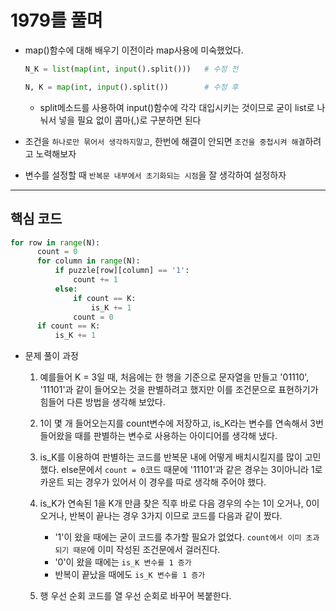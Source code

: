# 1979를 풀며

- map()함수에 대해 배우기 이전이라 map사용에 미숙했었다.
  
  ```python
  N_K = list(map(int, input().split()))   # 수정 전
  
  N, K = map(int, input().split())        # 수정 후
  ```
  
  - split메소드를 사용하여 input()함수에 각각 대입시키는 것이므로 굳이 list로 나눠서 넣을 필요 없이 콤마(,)로 구분하면 된다

- 조건을 `하나로만 묶어서 생각하지말고`, 한번에 해결이 안되면 `조건을 중첩시켜 해결`하려고 노력해보자

- 변수를 설정할 때 `반복문 내부에서 초기화되는 시점`을 잘 생각하여 설정하자

--- 

## 핵심 코드

```python
for row in range(N):
      count = 0
      for column in range(N):
          if puzzle[row][column] == '1':
              count += 1
          else:
              if count == K:
                  is_K += 1
              count = 0
      if count == K:
          is_K += 1
```

- 문제 풀이 과정
  
  1. 예를들어 K = 3일 때, 처음에는 한 행을 기준으로 문자열을 만들고 '01110', '11101'과 같이 들어오는 것을 판별하려고 했지만 이를 조건문으로 표현하기가 힘들어 다른 방법을 생각해 보았다.
  
  2. 1이 몇 개 들어오는지를 count변수에 저장하고, is_K라는 변수를 연속해서 3번 들어왔을 때를 판별하는 변수로 사용하는 아이디어를 생각해 냈다.
  
  3. is_K를 이용하여 판별하는 코드를 반복문 내에 어떻게 배치시킬지를 많이 고민했다. else문에서 `count = 0`코드 때문에 '11101'과 같은 경우는 3이아니라 1로 카운트 되는 경우가 있어서 이 경우를 따로 생각해 주어야 했다.
  
  4. is_K가 연속된 1을 K개 만큼 찾은 직후 바로 다음 경우의 수는 1이 오거나, 0이 오거나, 반복이 끝나는 경우 3가지 이므로 코드를 다음과 같이 짰다.
     
     - '1'이 왔을 때에는 굳이 코드를 추가할 필요가 없었다. `count에서 이미 초과되기 때문`에 이미 작성된 조건문에서 걸러진다.
     - '0'이 왔을 때에는 `is_K 변수를 1 증가`
     - 반복이 끝났을 때에도 `is_K 변수를 1 증가`
     
     
  
  5. 행 우선 순회 코드를 열 우선 순회로 바꾸어 복붙한다.


